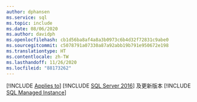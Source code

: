 ```yaml
---
author: dphansen
ms.service: sql
ms.topic: include
ms.date: 08/06/2020
ms.author: davidph
ms.openlocfilehash: cb1d56ba8af4a8a3b0973c6b4d32f72831c9abe0
ms.sourcegitcommit: c5078791a07330a87a92abb19b791e950672e198
ms.translationtype: HT
ms.contentlocale: zh-TW
ms.lasthandoff: 11/26/2020
ms.locfileid: "88173262"
---
```

[!INCLUDE [Applies to](../../includes/applies-md.md)] [!INCLUDE [SQL Server 2016](_ss2016.md)] 及更新版本 [!INCLUDE [SQL Managed Instance](../../includes/applies-to-version/_asdbmi.md)] 